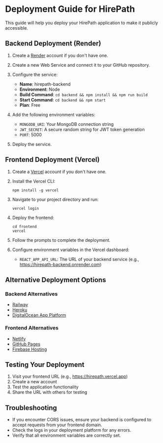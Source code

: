 # Deployment Guide for HirePath

This guide will help you deploy your HirePath application to make it publicly accessible.

## Backend Deployment (Render)

1. Create a [Render](https://render.com/) account if you don't have one.

2. Create a new Web Service and connect it to your GitHub repository.

3. Configure the service:
   - **Name**: hirepath-backend
   - **Environment**: Node
   - **Build Command**: `cd backend && npm install && npm run build`
   - **Start Command**: `cd backend && npm start`
   - **Plan**: Free

4. Add the following environment variables:
   - `MONGODB_URI`: Your MongoDB connection string
   - `JWT_SECRET`: A secure random string for JWT token generation
   - `PORT`: 5000

5. Deploy the service.

## Frontend Deployment (Vercel)

1. Create a [Vercel](https://vercel.com/) account if you don't have one.

2. Install the Vercel CLI:
   ```
   npm install -g vercel
   ```

3. Navigate to your project directory and run:
   ```
   vercel login
   ```

4. Deploy the frontend:
   ```
   cd frontend
   vercel
   ```

5. Follow the prompts to complete the deployment.

6. Configure environment variables in the Vercel dashboard:
   - `REACT_APP_API_URL`: The URL of your backend service (e.g., https://hirepath-backend.onrender.com)

## Alternative Deployment Options

### Backend Alternatives
- [Railway](https://railway.app/)
- [Heroku](https://www.heroku.com/)
- [DigitalOcean App Platform](https://www.digitalocean.com/products/app-platform)

### Frontend Alternatives
- [Netlify](https://www.netlify.com/)
- [GitHub Pages](https://pages.github.com/)
- [Firebase Hosting](https://firebase.google.com/products/hosting)

## Testing Your Deployment

1. Visit your frontend URL (e.g., https://hirepath.vercel.app)
2. Create a new account
3. Test the application functionality
4. Share the URL with others for testing

## Troubleshooting

- If you encounter CORS issues, ensure your backend is configured to accept requests from your frontend domain.
- Check the logs in your deployment platform for any errors.
- Verify that all environment variables are correctly set. 
